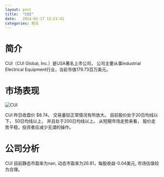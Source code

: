 ```yaml
---
layout: post
title:  "CUI"
date:   2014-02-17 12:21:41
categories: 观点
---
```


# 简介
CUI（CUI Global, Inc.）是USA著名上市公司，
公司主要从事Industrial Electrical Equipment行业，当前市值179.73百万美元。

# 市场表现

![CUI](http://finviz.com/chart.ashx?t=CUI&ty=c&ta=1&p=d&s=l)

CUI 昨日收盘价 $8.74，
交易量较正常情况有所放大。
目前股价处于20日均线以下，
50日均线以上，
并且处于200日均线以上。
从短期市场走势来看，
股价走势平稳，投资者应减少无谓的操作。

# 公司分析
CUI 目前静态市盈率为nan, 动态市盈率为26.81，每股收益-0.04美元,
市场估值较为合理。
